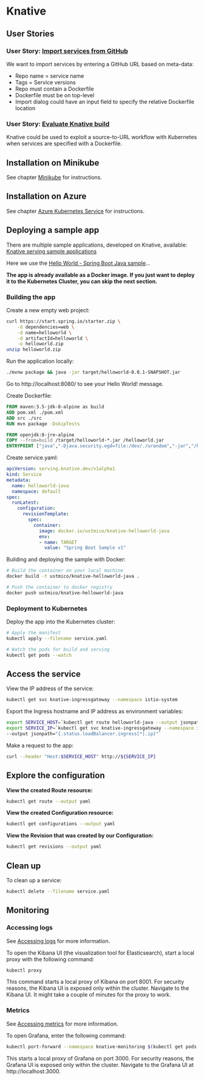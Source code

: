 # Knative

## User Stories

### User Story: [Import services from GitHub](https://github.com/UST-MICO/mico/issues/26)

We want to import services by entering a GitHub URL based on meta-data:
* Repo name = service name
* Tags = Service versions
* Repo must contain a Dockerfile
* Dockerfile must be on top-level
* Import dialog could have an input field to specify the relative Dockerfile location

### User Story: [Evaluate Knative build](https://github.com/UST-MICO/mico/issues/49)

Knative could be used to exploit a source-to-URL workflow with Kubernetes when services are specified with a Dockerfile.

## Installation on Minikube

See chapter [Minikube](./minikube.md) for instructions.

## Installation on Azure

See chapter [Azure Kubernetes Service](./aks.md) for instructions.

## Deploying a sample app

There are multiple sample applications, developed on Knative, available: [Knative serving sample applications](https://github.com/knative/docs/blob/master/serving/samples/README.md)

Here we use the [Hello World - Spring Boot Java sample](https://github.com/knative/docs/blob/master/serving/samples/helloworld-java/README.md)...

**The app is already available as a Docker image. If you just want to deploy it to the Kubernetes Cluster, you can skip the next section.**

### Building the app

Create a new empty web project:
```bash
curl https://start.spring.io/starter.zip \
    -d dependencies=web \
    -d name=helloworld \
    -d artifactId=helloworld \
    -o helloworld.zip
unzip helloworld.zip
```

Run the application locally:
```bash
./mvnw package && java -jar target/helloworld-0.0.1-SNAPSHOT.jar
```

Go to http://localhost:8080/ to see your Hello World! message.

Create Dockerfile:
```Dockerfile
FROM maven:3.5-jdk-8-alpine as build
ADD pom.xml ./pom.xml
ADD src ./src
RUN mvn package -DskipTests

FROM openjdk:8-jre-alpine
COPY --from=build /target/helloworld-*.jar /helloworld.jar
ENTRYPOINT ["java","-Djava.security.egd=file:/dev/./urandom","-jar","/helloworld.jar"]
```

Create service.yaml:
```yaml
apiVersion: serving.knative.dev/v1alpha1
kind: Service
metadata:
  name: helloworld-java
  namespace: default
spec:
  runLatest:
    configuration:
      revisionTemplate:
        spec:
          container:
            image: docker.io/ustmico/knative-helloworld-java
            env:
            - name: TARGET
              value: "Spring Boot Sample v1"
```

Building and deploying the sample with Docker:
```bash
# Build the container on your local machine
docker build -t ustmico/knative-helloworld-java .

# Push the container to docker registry
docker push ustmico/knative-helloworld-java
```

### Deployment to Kubernetes

Deploy the app into the Kubernetes cluster:
```bash
# Apply the manifest
kubectl apply --filename service.yaml

# Watch the pods for build and serving
kubectl get pods --watch
```

## Access the service

View the IP address of the service:
```bash
kubectl get svc knative-ingressgateway --namespace istio-system
```

Export the Ingress hostname and IP address as environment variables:
```bash
export SERVICE_HOST=`kubectl get route helloworld-java --output jsonpath="{.status.domain}"`
export SERVICE_IP=`kubectl get svc knative-ingressgateway --namespace istio-system \
--output jsonpath="{.status.loadBalancer.ingress[*].ip}"`
```

Make a request to the app:
```bash
curl --header "Host:$SERVICE_HOST" http://${SERVICE_IP}
```

## Explore the configuration

**View the created Route resource:**
```bash
kubectl get route --output yaml
```

**View the created Configuration resource:**
```bash
kubectl get configurations --output yaml
```

**View the Revision that was created by our Configuration:**
```bash
kubectl get revisions --output yaml
```

## Clean up

To clean up a service:
```bash
kubectl delete --filename service.yaml
```

## Monitoring

### Accessing logs

See [Accessing logs](https://github.com/knative/docs/blob/master/serving/accessing-logs.md) for more information.

To open the Kibana UI (the visualization tool for Elasticsearch), start a local proxy with the following command:
```bash
kubectl proxy
```
This command starts a local proxy of Kibana on port 8001. For security reasons, the Kibana UI is exposed only within the cluster.
Navigate to the Kibana UI. It might take a couple of minutes for the proxy to work.

### Metrics

See [Accessing metrics](https://github.com/knative/docs/blob/master/serving/accessing-metrics.md) for more information.

To open Grafana, enter the following command:
```bash
kubectl port-forward --namespace knative-monitoring $(kubectl get pods --namespace knative-monitoring --selector=app=grafana --output=jsonpath="{.items..metadata.name}") 3000
```
This starts a local proxy of Grafana on port 3000. For security reasons, the Grafana UI is exposed only within the cluster.
Navigate to the Grafana UI at http://localhost:3000.
